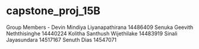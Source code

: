 # capstone_proj_15B

Group Members - 
Devin Mindiya Liyanapathirana 14486409
Senuka Geevith Neththisinghe 14440224
Kolitha Santhush Wijethilake 14483919
Sinali Jayasundara 14517167
Senuth Dias 14547071
